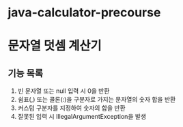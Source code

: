 # java-calculator-precourse

# 문자열 덧셈 계산기

## 기능 목록
1. 빈 문자열 또는 null 입력 시 0을 반환
2. 쉼표(,) 또는 콜론(:)을 구분자로 가지는 문자열의 숫자 합을 반환
3. 커스텀 구분자를 지정하여 숫자의 합을 반환
4. 잘못된 입력 시 IllegalArgumentException을 발생